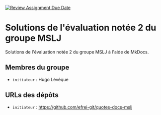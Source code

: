 [![Review Assignment Due Date](https://classroom.github.com/assets/deadline-readme-button-22041afd0340ce965d47ae6ef1cefeee28c7c493a6346c4f15d667ab976d596c.svg)](https://classroom.github.com/a/iqHMpjkg)
# Solutions de l'évaluation notée 2 du groupe MSLJ

Solutions de l'évaluation notée 2 du groupe MSLJ à l'aide de MkDocs.

## Membres du groupe

- `initiateur` : Hugo Lévêque

## URLs des dépôts

- `initiateur` : https://github.com/efrei-git/quotes-docs-mslj
